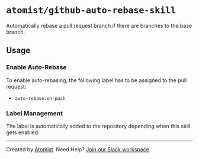 # `atomist/github-auto-rebase-skill`

Automatically rebase a pull request branch if there are branches to the base branch.

## Usage

### Enable Auto-Rebase

To enable auto-rebasing, the following label has to be assigned to the pull request:

 * `auto-rebase:on-push`

### Label Management

The label is automatically added to the repository depending when this skill gets enabled.

---

Created by [Atomist][atomist].
Need Help?  [Join our Slack workspace][slack].

[atomist]: https://atomist.com/ (Atomist - How Teams Deliver Software)
[slack]: https://join.atomist.com/ (Atomist Community Slack)
 
